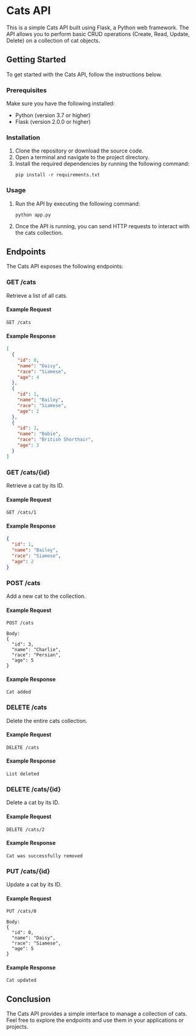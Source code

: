 # Cats API

This is a simple Cats API built using Flask, a Python web framework. The API allows you to perform basic CRUD operations (Create, Read, Update, Delete) on a collection of cat objects.

## Getting Started

To get started with the Cats API, follow the instructions below.

### Prerequisites

Make sure you have the following installed:

- Python (version 3.7 or higher)
- Flask (version 2.0.0 or higher)

### Installation

1. Clone the repository or download the source code.
2. Open a terminal and navigate to the project directory.
3. Install the required dependencies by running the following command:
   ```
   pip install -r requirements.txt
   ```

### Usage

1. Run the API by executing the following command:
   ```
   python app.py
   ```
2. Once the API is running, you can send HTTP requests to interact with the cats collection.

## Endpoints

The Cats API exposes the following endpoints:

### GET /cats

Retrieve a list of all cats.

#### Example Request

```
GET /cats
```

#### Example Response

```json
[
  {
    "id": 0,
    "name": "Daisy",
    "race": "Siamese",
    "age": 4
  },
  {
    "id": 1,
    "name": "Bailey",
    "race": "Siamese",
    "age": 2
  },
  {
    "id": 2,
    "name": "Babie",
    "race": "British Shorthair",
    "age": 3
  }
]
```

### GET /cats/{id}

Retrieve a cat by its ID.

#### Example Request

```
GET /cats/1
```

#### Example Response

```json
{
  "id": 1,
  "name": "Bailey",
  "race": "Siamese",
  "age": 2
}
```

### POST /cats

Add a new cat to the collection.

#### Example Request

```
POST /cats

Body:
{
  "id": 3,
  "name": "Charlie",
  "race": "Persian",
  "age": 5
}
```

#### Example Response

```
Cat added
```

### DELETE /cats

Delete the entire cats collection.

#### Example Request

```
DELETE /cats
```

#### Example Response

```
List deleted
```

### DELETE /cats/{id}

Delete a cat by its ID.

#### Example Request

```
DELETE /cats/2
```

#### Example Response

```
Cat was successfully removed
```

### PUT /cats/{id}

Update a cat by its ID.

#### Example Request

```
PUT /cats/0

Body:
{
  "id": 0,
  "name": "Daisy",
  "race": "Siamese",
  "age": 5
}
```

#### Example Response

```
Cat updated
```

## Conclusion

The Cats API provides a simple interface to manage a collection of cats. Feel free to explore the endpoints and use them in your applications or projects.